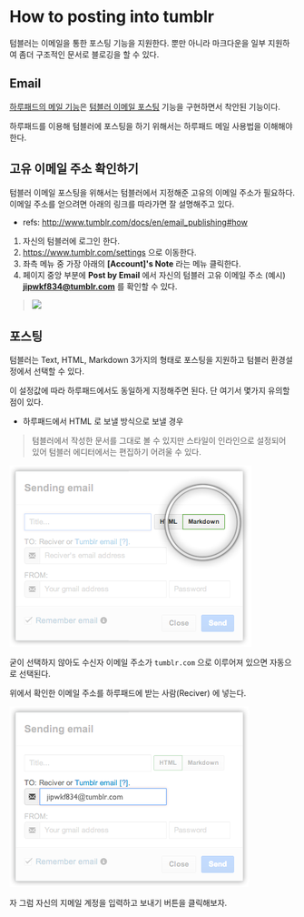 # How to posting into tumblr

텀블러는 이메일을 통한 포스팅 기능을 지원한다. 뿐만 아니라 마크다운을 일부 지원하여 좀더 구조적인 문서로 블로깅을 할 수 있다.

## Email

[하루패드의 메일 기능](http://pad.haroopress.com/page.html?f=send-beautiful-email)은 [텀블러 이메일 포스팅](http://www.tumblr.com/docs/en/email_publishing) 기능을 구현하면서 착안된 기능이다.

하루패드를 이용해 텀블러에 포스팅을 하기 위해서는 하루패드 메일 사용법을 이해해야 한다.

## 고유 이메일 주소 확인하기

텀블러 이메일 포스팅을 위해서는 텀블러에서 지정해준 고유의 이메일 주소가 필요하다. 이메일 주소를 얻으려면 아래의 링크를 따라가면 잘 설명해주고 있다.

* refs: http://www.tumblr.com/docs/en/email_publishing#how

1. 자신의 텀블러에 로그인 한다.
2. https://www.tumblr.com/settings 으로 이동한다.
3. 좌측 메뉴 중 가장 아래의 **[Account]'s Note** 라는 메뉴 클릭한다.
4. 페이지 중앙 부분에 **Post by Email** 에서 자신의 텀블러 고유 이메일 주소 (예시) **jipwkf834@tumblr.com** 를 확인할 수 있다.

> ![](http://25.media.tumblr.com/5b3f5feb7da11eb905cdc79b8f355cc5/tumblr_mnzmm1zjpn1rfsaclo2_1280.png)

## 포스팅

텀블러는 Text, HTML, Markdown 3가지의 형태로 포스팅을 지원하고 텀블러 환경설정에서 선택할 수 있다.

이 설정값에 따라 하루패드에서도 동일하게 지정해주면 된다. 단 여기서 몇가지 유의할 점이 있다.

* 하루패드에서 HTML 로 보낼 방식으로 보낼 경우 
> 텀블러에서 작성한 문서를 그대로 볼 수 있지만 스타일이 인라인으로 설정되어 있어 텀블러 에디터에서는 편집하기 어려울 수 있다.


![](images/posting-tumblr-002.png)

굳이 선택하지 않아도 수신자 이메일 주소가 `tumblr.com` 으로 이루어져 있으면 자동으로 선택된다.

위에서 확인한 이메일 주소를 하루패드에 받는 사람(Reciver) 에 넣는다.

![](images/posting-tumblr-001.png)

자 그럼 자신의 지메일 계정을 입력하고 보내기 버튼을 클릭해보자.